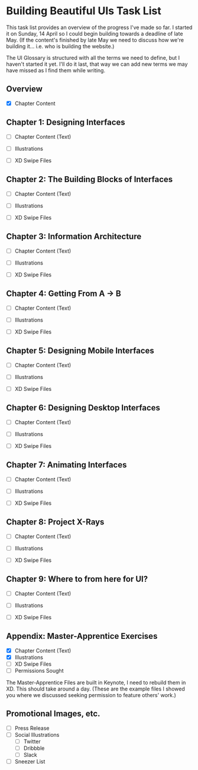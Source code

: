 Building Beautiful UIs Task List
================================

This task list provides an overview of the progress I've made so far. I started it on Sunday, 14 April so I could begin building towards a deadline of late May. (If the content's finished by late May we need to discuss how we're building it… i.e. who is building the website.)

The UI Glossary is structured with all the terms we need to define, but I haven't started it yet. I'll do it last, that way we can add new terms we may have missed as I find them while writing.


Overview
--------

+ [x] Chapter Content



Chapter 1: Designing Interfaces
-------------------------------

+ [ ] Chapter Content (Text)
+ [ ] Illustrations
+ [ ] XD Swipe Files



Chapter 2: The Building Blocks of Interfaces
--------------------------------------------

+ [ ] Chapter Content (Text)
+ [ ] Illustrations
+ [ ] XD Swipe Files



Chapter 3: Information Architecture
--------------------------------------------

+ [ ] Chapter Content (Text)
+ [ ] Illustrations
+ [ ] XD Swipe Files



Chapter 4: Getting From A → B
--------------------------------------------

+ [ ] Chapter Content (Text)
+ [ ] Illustrations
+ [ ] XD Swipe Files



Chapter 5: Designing Mobile Interfaces
--------------------------------------------

+ [ ] Chapter Content (Text)
+ [ ] Illustrations
+ [ ] XD Swipe Files



Chapter 6: Designing Desktop Interfaces
--------------------------------------------

+ [ ] Chapter Content (Text)
+ [ ] Illustrations
+ [ ] XD Swipe Files



Chapter 7: Animating Interfaces
--------------------------------------------

+ [ ] Chapter Content (Text)
+ [ ] Illustrations
+ [ ] XD Swipe Files



Chapter 8: Project X-Rays
--------------------------------------------

+ [ ] Chapter Content (Text)
+ [ ] Illustrations
+ [ ] XD Swipe Files



Chapter 9: Where to from here for UI?
--------------------------------------------

+ [ ] Chapter Content (Text)
+ [ ] Illustrations
+ [ ] XD Swipe Files



Appendix: Master-Apprentice Exercises
--------------------------------------------

+ [X] Chapter Content (Text)
+ [X] Illustrations
+ [ ] XD Swipe Files
+ [ ] Permissions Sought

The Master-Apprentice Files are built in Keynote, I need to rebuild them in XD. This should take around a day. (These are the example files I showed you where we discussed seeking permission to feature others' work.)



Promotional Images, etc.
------------------------

+ [ ] Press Release
+ [ ] Social Illustrations
    + [ ] Twitter
    + [ ] Dribbble
    + [ ] Slack
+ [ ] Sneezer List